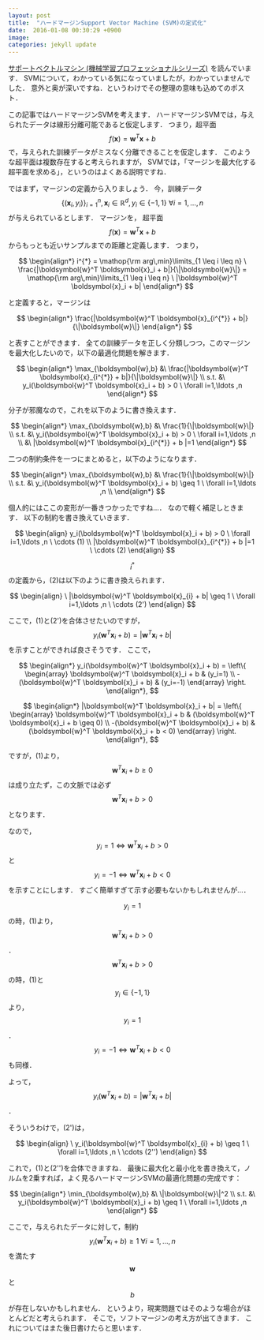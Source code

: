 ```yaml
---
layout: post
title:  "ハードマージンSupport Vector Machine (SVM)の定式化"
date:  2016-01-08 00:30:29 +0900
image: 
categories: jekyll update
---
```

<a rel="nofollow" href="http://www.amazon.co.jp/gp/product/4061529064/ref=as_li_ss_tl?ie=UTF8&camp=247&creative=7399&creativeASIN=4061529064&linkCode=as2&tag=nettodesyuu00-22" target="_blank">サポートベクトルマシン (機械学習プロフェッショナルシリーズ)</a><img src="http://ir-jp.amazon-adsystem.com/e/ir?t=nettodesyuu00-22&l=as2&o=9&a=4061529064" width="1" height="1" border="0" alt="" style="border:none !important; margin:0px !important;" />
を読んでいます．
SVMについて，わかっている気になっていましたが，わかっていませんでした．
意外と奥が深いですね．というわけでその整理の意味も込めてのポスト．

この記事ではハードマージンSVMを考えます．
ハードマージンSVMでは，与えられたデータは線形分離可能であると仮定します．
つまり，超平面$$f(\boldsymbol{x})=\boldsymbol{w}^T \boldsymbol{x} + b$$で，与えられた訓練データがミスなく分離できることを仮定します．
このような超平面は複数存在すると考えられますが，
SVMでは，「マージンを最大化する超平面を求める」，というのはよくある説明ですね．

ではまず，マージンの定義から入りましょう．
今，訓練データ$$\{(\boldsymbol{x}_i,y_i)\}_{i=1}^n, \boldsymbol{x}_i \in \mathbb{R}^d, y_i \in \{-1,1\} \ \forall i=1, \ldots, n$$が与えられているとします．
マージンを，
超平面$$f(\boldsymbol{x})=\boldsymbol{w}^T \boldsymbol{x} + b$$からもっとも近いサンプルまでの距離と定義します．
つまり，

$$
\begin{align*}
i^{*} = \mathop{\rm arg\,min}\limits_{1 \leq i \leq n} \ \frac{|\boldsymbol{w}^T \boldsymbol{x}_i + b|}{\|\boldsymbol{w}\|}
= \mathop{\rm arg\,min}\limits_{1 \leq i \leq n} \ |\boldsymbol{w}^T \boldsymbol{x}_i + b|
\end{align*}
$$

と定義すると，マージンは

$$
\begin{align*}
\frac{|\boldsymbol{w}^T \boldsymbol{x}_{i^{*}} + b|}{\|\boldsymbol{w}\|}
\end{align*}
$$

と表すことができます．
全ての訓練データを正しく分類しつつ，このマージンを最大化したいので，以下の最適化問題を解きます．

$$
\begin{align*}
\max_{\boldsymbol{w},b} &\ \frac{|\boldsymbol{w}^T \boldsymbol{x}_{i^{*}} + b|}{\|\boldsymbol{w}\|} \\
s.t. &\ y_i(\boldsymbol{w}^T \boldsymbol{x}_i + b) > 0 \ \forall i=1,\ldots ,n
\end{align*}
$$

分子が邪魔なので，これを以下のように書き換えます．

$$
\begin{align*}
\max_{\boldsymbol{w},b} &\ \frac{1}{\|\boldsymbol{w}\|} \\
s.t. &\ y_i(\boldsymbol{w}^T \boldsymbol{x}_i + b) > 0 \ \forall i=1,\ldots ,n \\
&\ |\boldsymbol{w}^T \boldsymbol{x}_{i^{*}} + b |=1
\end{align*}
$$

二つの制約条件を一つにまとめると，以下のようになります．

$$
\begin{align*}
\max_{\boldsymbol{w},b} &\ \frac{1}{\|\boldsymbol{w}\|} \\
s.t. &\ y_i(\boldsymbol{w}^T \boldsymbol{x}_i + b) \geq 1 \ \forall i=1,\ldots ,n \\
\end{align*}
$$

個人的にはここの変形が一番きつかったですね...．
なので軽く補足しときます．
以下の制約を書き換えていきます．

$$
\begin{align}
 y_i(\boldsymbol{w}^T \boldsymbol{x}_i + b) > 0 \ \forall i=1,\ldots ,n \ \cdots (1) \\
 |\boldsymbol{w}^T \boldsymbol{x}_{i^{*}} + b |=1 \ \cdots (2)
\end{align}
$$

$$i^{*}$$の定義から，(2)は以下のように書き換えられます．

$$
\begin{align}
\ |\boldsymbol{w}^T \boldsymbol{x}_{i} + b| \geq 1  \ \forall i=1,\ldots ,n \ \cdots (2')
\end{align}
$$

ここで，(1)と(2')を合体させたいのですが，
$$y_i(\boldsymbol{w}^T \boldsymbol{x}_{i} + b) = |\boldsymbol{w}^T \boldsymbol{x}_{i} + b|$$
を示すことができれば良さそうです．
ここで，

$$
\begin{align*}
y_i(\boldsymbol{w}^T \boldsymbol{x}_i + b) = \left\{
\begin{array}
\boldsymbol{w}^T \boldsymbol{x}_i + b & (y_i=1) \\
-(\boldsymbol{w}^T \boldsymbol{x}_i + b) & (y_i=-1)
\end{array}
\right.
\end{align*},
$$

$$
\begin{align*}
|\boldsymbol{w}^T \boldsymbol{x}_i + b| = \left\{
\begin{array}
\boldsymbol{w}^T \boldsymbol{x}_i + b & (\boldsymbol{w}^T \boldsymbol{x}_i + b \geq 0) \\
-(\boldsymbol{w}^T \boldsymbol{x}_i + b) & (\boldsymbol{w}^T \boldsymbol{x}_i + b < 0)
\end{array}
\right.
\end{align*},
$$

ですが，(1)より，$$ \boldsymbol{w}^T \boldsymbol{x}_i + b \geq 0 $$ は成り立たず，この文脈では必ず
$$ \boldsymbol{w}^T \boldsymbol{x}_i + b > 0 $$となります．

なので，$$y_i=1 \Leftrightarrow \boldsymbol{w}^T \boldsymbol{x}_i + b > 0 $$と
$$y_i=-1 \Leftrightarrow \boldsymbol{w}^T \boldsymbol{x}_i + b < 0 $$を示すことにします．
すごく簡単すぎて示す必要もないかもしれませんが...．

$$y_i=1$$の時，(1)より，$$ \boldsymbol{w}^T \boldsymbol{x}_i + b > 0 $$．
$$ \boldsymbol{w}^T \boldsymbol{x}_i + b > 0 $$の時，(1)と$$y_i \in \{-1,1\}$$より，$$y_i=1$$．
$$y_i=-1 \Leftrightarrow \boldsymbol{w}^T \boldsymbol{x}_i + b < 0 $$も同様．

よって，
$$y_i(\boldsymbol{w}^T \boldsymbol{x}_{i} + b) = |\boldsymbol{w}^T \boldsymbol{x}_{i} + b| $$．

そういうわけで，(2')は，

$$
\begin{align}
\ y_i(\boldsymbol{w}^T \boldsymbol{x}_{i} + b) \geq 1  \ \forall i=1,\ldots ,n \ \cdots (2'')
\end{align}
$$

これで，(1)と(2'')を合体できますね．
最後に最大化と最小化を書き換えて，ノルムを2乗すれば，よく見るハードマージンSVMの最適化問題の完成です：

$$
\begin{align*}
\min_{\boldsymbol{w},b} &\ \|\boldsymbol{w}\|^2 \\
s.t. &\ y_i(\boldsymbol{w}^T \boldsymbol{x}_i + b) \geq 1 \ \forall i=1,\ldots ,n 
\end{align*}
$$

ここで，与えられたデータに対して，制約$$y_i(\boldsymbol{w}^T \boldsymbol{x}_i + b) \geq 1 \ \forall i=1,\ldots ,n $$を満たす$$ \boldsymbol{w}$$と$$b$$が存在しないかもしれません．
というより，現実問題ではそのような場合がほとんどだと考えられます．
そこで，ソフトマージンの考え方が出てきます．
これについてはまた後日書けたらと思います．
